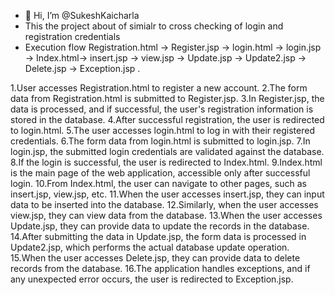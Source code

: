 - 👋 Hi, I’m @SukeshKaicharla
- This the project about of simialr to cross checking of login and registration credentials
- Execution flow 
Registration.html -> Register.jsp -> login.html -> login.jsp -> Index.html-> insert.jsp -> view.jsp -> Update.jsp -> Update2.jsp -> Delete.jsp -> Exception.jsp .

1.User accesses Registration.html to register a new account.
2.The form data from Registration.html is submitted to Register.jsp.
3.In Register.jsp, the data is processed, and if successful, the user's registration information is stored in the database.
4.After successful registration, the user is redirected to login.html.
5.The user accesses login.html to log in with their registered credentials.
6.The form data from login.html is submitted to login.jsp.
7.In login.jsp, the submitted login credentials are validated against the database.
8.If the login is successful, the user is redirected to Index.html.
9.Index.html is the main page of the web application, accessible only after successful login.
10.From Index.html, the user can navigate to other pages, such as insert.jsp, view.jsp, etc.
11.When the user accesses insert.jsp, they can input data to be inserted into the database.
12.Similarly, when the user accesses view.jsp, they can view data from the database.
13.When the user accesses Update.jsp, they can provide data to update the records in the database.
14.After submitting the data in Update.jsp, the form data is processed in Update2.jsp, which performs the actual database update operation.
15.When the user accesses Delete.jsp, they can provide data to delete records from the database.
16.The application handles exceptions, and if any unexpected error occurs, the user is redirected to Exception.jsp.

<!---
SukeshKaicharla/SukeshKaicharla is a ✨ special ✨ repository because its `README.md` (this file) appears on your GitHub profile.
You can click the Preview link to take a look at your changes.
--->
